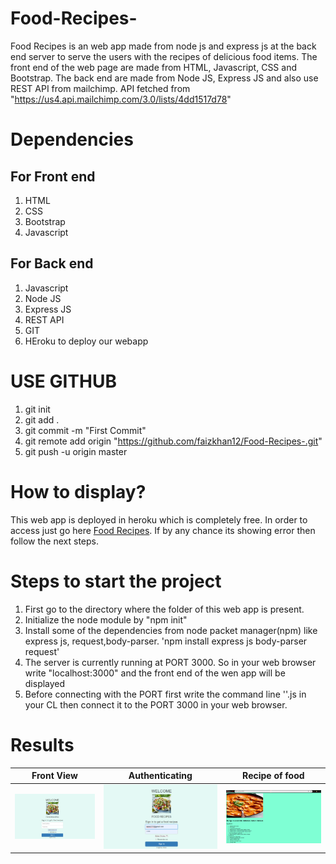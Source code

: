 # Food-Recipes-
Food Recipes is an web app made from node js and express js at the back end server to serve the users with the recipes of delicious food items. The front end of the web page are made from HTML, Javascript, CSS and Bootstrap. The back end are made from Node JS, Express JS and also use REST API from mailchimp. API fetched from "https://us4.api.mailchimp.com/3.0/lists/4dd1517d78"

# Dependencies 
## For Front end
1. HTML
2. CSS
3. Bootstrap
4. Javascript

## For Back end
1. Javascript
2. Node JS
3. Express JS
4. REST API
5. GIT
6. HEroku to deploy our webapp

# USE GITHUB
1. git init
2. git add .
3. git commit -m "First Commit"
4. git remote add origin "https://github.com/faizkhan12/Food-Recipes-.git"  
5. git push -u origin master

# How to display?
This web app is deployed in heroku which is completely free. In  order to access just go here <a href = "https://blooming-scrubland-03419.herokuapp.com/">Food Recipes</a>. If by any chance its showing error then follow the next steps.

# Steps to start the project
1. First go to the directory where the folder of this web app is present.
2. Initialize the node module by "npm init"
3. Install some of the dependencies from node packet manager(npm) like express js, request,body-parser.
          'npm install express js body-parser request' 
4. The server is currently running at PORT 3000. So in your web browser write "localhost:3000" and the front end of the wen app will be displayed
5. Before connecting with the PORT first write the command line '<filename>'.js in your CL then connect it to the PORT 3000 in your web browser.
# Results 
| Front View  |  Authenticating  | Recipe of food |
| ------------- | ------------- | ------------- |
 | ![Alt text](login.png?raw=true "Front end" )  | ![Alt text](authen.png?raw=true "Front end" )  |  ![Alt text](recipe.png?raw=true " Recipes" )
